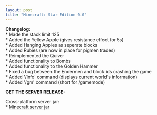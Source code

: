 ```yaml
---
layout: post
title: "Minecraft: Star Edition 0.0"
---
```


**Changelog:**<br>
\* Made the stack limit 125<br>
\* Added the Yellow Apple (gives resistance effect for 5s)<br>
\* Added Hanging Apples as seperate blocks<br>
\* Added Rubies (are now in place for pigmen trades)<br>
\* Reimplemented the Quiver<br>
\* Added functionality to Bombs<br>
\* Added functionality to the Golden Hammer<br>
\* Fixed a bug between the Endermen and block ids crashing the game<br>
\* Added '/info' command (displays current world's information)<br>
\* Added '/gm' command (short for /gamemode)<br>

**GET THE SERVER RELEASE:**<br>

Cross-platform server jar:<br>
\* [Minecraft server jar](https://star-edition.github.io/star_edition/index.html)<br>